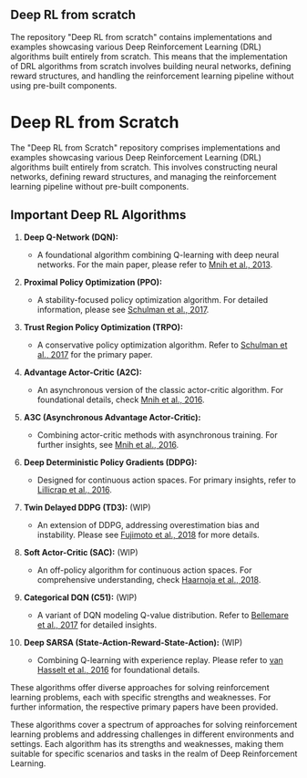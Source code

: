 ## Deep RL from scratch

The repository "Deep RL from scratch" contains implementations and examples showcasing various Deep Reinforcement Learning (DRL) algorithms built entirely from scratch. This means that the implementation of DRL algorithms from scratch involves building neural networks, defining reward structures, and handling the reinforcement learning pipeline without using pre-built components.

# Deep RL from Scratch

The "Deep RL from Scratch" repository comprises implementations and examples showcasing various Deep Reinforcement Learning (DRL) algorithms built entirely from scratch. This involves constructing neural networks, defining reward structures, and managing the reinforcement learning pipeline without pre-built components.

## Important Deep RL Algorithms

1. **Deep Q-Network (DQN):**
   - A foundational algorithm combining Q-learning with deep neural networks. For the main paper, please refer to [Mnih et al., 2013](https://arxiv.org/abs/1312.5602).

2. **Proximal Policy Optimization (PPO):**
   - A stability-focused policy optimization algorithm. For detailed information, please see [Schulman et al., 2017](https://arxiv.org/abs/1707.06347).

3. **Trust Region Policy Optimization (TRPO):**
   - A conservative policy optimization algorithm. Refer to [Schulman et al., 2017](https://arxiv.org/abs/1502.05477) for the primary paper.

4. **Advantage Actor-Critic (A2C):**
   - An asynchronous version of the classic actor-critic algorithm. For foundational details, check [Mnih et al., 2016](https://arxiv.org/abs/1602.01783).

5. **A3C (Asynchronous Advantage Actor-Critic):**
   - Combining actor-critic methods with asynchronous training. For further insights, see [Mnih et al., 2016](https://arxiv.org/abs/1602.01783).

6. **Deep Deterministic Policy Gradients (DDPG):**
   - Designed for continuous action spaces. For primary insights, refer to [Lillicrap et al., 2016](https://arxiv.org/abs/1509.02971).

7. **Twin Delayed DDPG (TD3):** (WIP)
   - An extension of DDPG, addressing overestimation bias and instability. Please see [Fujimoto et al., 2018](https://arxiv.org/abs/1802.09477) for more details.

8. **Soft Actor-Critic (SAC):** (WIP)
   - An off-policy algorithm for continuous action spaces. For comprehensive understanding, check [Haarnoja et al., 2018](https://arxiv.org/abs/1801.01290).

9. **Categorical DQN (C51):** (WIP)
   - A variant of DQN modeling Q-value distribution. Refer to [Bellemare et al., 2017](https://arxiv.org/abs/1707.06887) for detailed insights.

10. **Deep SARSA (State-Action-Reward-State-Action):** (WIP)
    - Combining Q-learning with experience replay. Please refer to [van Hasselt et al., 2016](https://arxiv.org/abs/1706.10059) for foundational details.

These algorithms offer diverse approaches for solving reinforcement learning problems, each with specific strengths and weaknesses. For further information, the respective primary papers have been provided.


These algorithms cover a spectrum of approaches for solving reinforcement learning problems and addressing challenges in different environments and settings. Each algorithm has its strengths and weaknesses, making them suitable for specific scenarios and tasks in the realm of Deep Reinforcement Learning.
